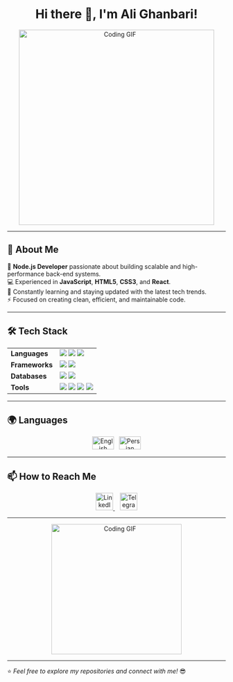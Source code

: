 <h1 align="center">Hi there 👋, I'm Ali Ghanbari!</h1>

<p align="center">
  <img src="https://media.giphy.com/media/qgQUggAC3Pfv687qPC/giphy.gif" width="450" alt="Coding GIF"/>
</p>

---

## 🚀 About Me  
🎯 **Node.js Developer** passionate about building scalable and high-performance back-end systems.  
💻 Experienced in **JavaScript**, **HTML5**, **CSS3**, and **React**.  
🌱 Constantly learning and staying updated with the latest tech trends.  
⚡️ Focused on creating clean, efficient, and maintainable code.  

---

## 🛠️ Tech Stack  
<table>
  <tr>
    <td><strong>Languages</strong></td>
    <td>
      <img src="https://img.shields.io/badge/JavaScript-F7DF1E?style=flat&logo=javascript&logoColor=black" />
      <img src="https://img.shields.io/badge/HTML5-E34F26?style=flat&logo=html5&logoColor=white" />
      <img src="https://img.shields.io/badge/CSS3-1572B6?style=flat&logo=css3&logoColor=white" />
    </td>
  </tr>
  <tr>
    <td><strong>Frameworks</strong></td>
    <td>
      <img src="https://img.shields.io/badge/Node.js-339933?style=flat&logo=nodedotjs&logoColor=white" />
      <img src="https://img.shields.io/badge/React-61DAFB?style=flat&logo=react&logoColor=black" />
    </td>
  </tr>
  <tr>
    <td><strong>Databases</strong></td>
    <td>
      <img src="https://img.shields.io/badge/MongoDB-47A248?style=flat&logo=mongodb&logoColor=white" />
      <img src="https://img.shields.io/badge/MySQL-4479A1?style=flat&logo=mysql&logoColor=white" />
    </td>
  </tr>
  <tr>
    <td><strong>Tools</strong></td>
    <td>
      <img src="https://img.shields.io/badge/Git-F05032?style=flat&logo=git&logoColor=white" />
      <img src="https://img.shields.io/badge/Docker-2496ED?style=flat&logo=docker&logoColor=white" />
      <img src="https://img.shields.io/badge/Postman-FF6C37?style=flat&logo=postman&logoColor=white" />
      <img src="https://img.shields.io/badge/VSCode-007ACC?style=flat&logo=visualstudiocode&logoColor=white" />
    </td>
  </tr>
</table>

---

## 🌍 Languages  
<p align="center">
  <img src="https://upload.wikimedia.org/wikipedia/en/a/ae/Flag_of_the_United_Kingdom.svg" alt="English" width="50" height="30" />  
  &nbsp;
  <img src="https://upload.wikimedia.org/wikipedia/commons/c/ca/Flag_of_Iran.svg" alt="Persian" width="50" height="30" />
</p>

---

## 📫 How to Reach Me  
<p align="center">
  <a href="https://www.linkedin.com/in/ali-ghanbari-b87325320" target="_blank">
    <img src="https://img.icons8.com/color/48/000000/linkedin.png" width="40" height="40" alt="LinkedIn" />
  </a>
  &nbsp;&nbsp;
  <a href="https://t.me/Alighanbari_1379" target="_blank">
    <img src="https://img.icons8.com/color/48/000000/telegram-app.png" width="40" height="40" alt="Telegram" />
  </a>
</p>

---

<p align="center">
  <img src="https://media.giphy.com/media/3o7abKhOpu0NwenH3O/giphy.gif" width="300" alt="Coding GIF" />
</p>

---

⭐️ *Feel free to explore my repositories and connect with me!* 😎
